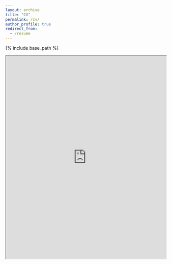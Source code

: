 ```yaml
---
layout: archive
title: "CV"
permalink: /cv/
author_profile: true
redirect_from:
  - /resume
---
```


{% include base_path %}

<iframe src="https://drive.google.com/file/d/1uT_nvYgqDMFy9UzRTL9oqMpEWYA01exi/preview" type="application/pdf" width="100%" height="640dip"></iframe>
